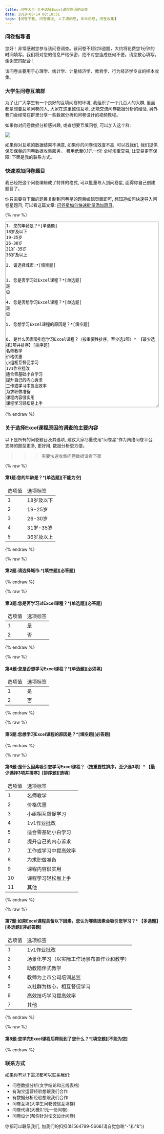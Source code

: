 ```yaml
---
title: 问卷大全-关于选择Excel课程原因的调查
date: 2019-08-14 08:18:31
tags: [问卷下载, 问卷模板, 人工填问卷, 毕业问卷, 问卷收集]
---
```


### 问卷指导语

您好！非常感谢您参与该问卷调查。该问卷不超过8道题，大约将花费您1分钟的时间填写。我们将对您的信息严格保密，绝不对您造成任何不便，请您放心填写。谢谢您的配合！

该问卷主要用于心理学、统计学、计量经济学、教育学、行为经济学专业的样本收集。

<!-- more -->


### 大学生问卷互填群

为了让广大学生有一个良好的互填问卷的环境, 我组织了一个几百人的大群, 里面都是想要互填问卷的人, 大家在这里诚信互填, 
还能交流问卷数据分析的经验, 另外我们会经常在群里分享一些数据分析和问卷设计的视频教程。

如果你对问卷数据分析感兴趣, 或者想要互填问卷, 可以加入这个群:

<img src="/images/问卷互填群二维码.png">

如果你对互填的数据结果不满意, 如果你的问卷信效度不高, 可以找我们, 我们提供保质保量的问卷数据收集服务。 
费用低至0.1元一份! 全程淘宝交易, 让交易更有保障! 下面是我的联系方式。



### 快速添加问卷题目

我已经把这个问卷编辑成了特殊的格式, 可以批量导入到问卷星, 面得你自己创建题目了。

你只需要将下面的题目复制到问卷星的题目编辑页面即可, 想知道如何快速导入问卷星题目, 可以看这篇文章: [问卷星如何快速批量添加题目](https://mlln.cn/2019/06/01/%E9%97%AE%E5%8D%B7%E6%98%9F%E5%A6%82%E4%BD%95%E5%BF%AB%E9%80%9F%E6%B7%BB%E5%8A%A0%E6%89%B9%E9%87%8F%E9%A2%98%E7%9B%AE/index.html)。

{% raw %}
<textarea rows="40" style="width: 100%;">1. 您的年龄是？*[单选题]
18岁及以下
19-25岁
26-30岁
31岁-35岁
36岁及以上

2. 请选择城市:*[填空题]


3. 您是否学习过Excel课程？*[单选题]
是
否

4. 您是否想学习Excel课程？*[单选题]
是
否

5. 您想学习Excel课程的原因是？*[填空题]


6. 是什么因素吸引您学习Excel课程？（按重要性排序，至少选3项）* 【最少选择3项并排序】[排序题]
名师教学
价格优惠
小组相互督促学习
1v1作业批改
适合零基础小白学习
提升自己的内心诉求
工作或学习中提高效率
为求职做准备
课程内容很实用
课程学习轻松易上手
其他

7. 如果Excel课程具备以下因素，您认为哪些因素会吸引您学习？* 【多选题】[多选题]
1v1作业批改
场景化学习（以实际工作场景布置作业和教学）
助教陪伴式教学
教师为上市公司培训总监
以社群为核心，相互督促学习
高效技巧学习提高效率
其他

8. 您学完Excel课程后帮助到了您什么？*[填空题]
</textarea>
{% endraw %}

### 关于选择Excel课程原因的调查的主要内容

以下是所有的问卷题目及其选项, 建议大家尽量使用"问卷星"作为网络问卷平台, 支持的题型更多, 更好用, 数据分析更方便。

>>> 需要快速收集问卷数据请看下面


{% raw %}
<div class="qitem">
<h4>第1题:您的年龄是？*[单选题][不能为空]</h4>

<table class="table">
<thead>
<tr><td>选项值</td><td>选项标签</td></tr>
</thead>
<tbody>
<tr><td>1</td><td>18岁及以下</td></tr>
<tr><td>2</td><td>19-25岁</td></tr>
<tr><td>3</td><td>26-30岁</td></tr>
<tr><td>4</td><td>31岁-35岁</td></tr>
<tr><td>5</td><td>36岁及以上</td></tr>
</tbody>
</table>

</div>
{% endraw %}


{% raw %}
<div class="qitem">
<h4>第2题:请选择城市:*[填空题][必答题]</h4>

</div>
{% endraw %}


{% raw %}
<div class="qitem">
<h4>第3题:您是否学习过Excel课程？*[单选题][必答题]</h4>

<table class="table">
<thead>
<tr><td>选项值</td><td>选项标签</td></tr>
</thead>
<tbody>
<tr><td>1</td><td>是</td></tr>
<tr><td>2</td><td>否</td></tr>
</tbody>
</table>

</div>
{% endraw %}


{% raw %}
<div class="qitem">
<h4>第4题:您是否想学习Excel课程？*[单选题][必须填]</h4>

<table class="table">
<thead>
<tr><td>选项值</td><td>选项标签</td></tr>
</thead>
<tbody>
<tr><td>1</td><td>是</td></tr>
<tr><td>2</td><td>否</td></tr>
</tbody>
</table>

</div>
{% endraw %}


{% raw %}
<div class="qitem">
<h4>第5题:您想学习Excel课程的原因是？*[填空题][必答题]</h4>

</div>
{% endraw %}


{% raw %}
<div class="qitem">
<h4>第6题:是什么因素吸引您学习Excel课程？（按重要性排序，至少选3项）* 【最少选择3项并排序】[排序题][选填]</h4>

<table class="table">
<thead>
<tr><td>选项值</td><td>选项标签</td></tr>
</thead>
<tbody>
<tr><td>1</td><td>名师教学</td></tr>
<tr><td>2</td><td>价格优惠</td></tr>
<tr><td>3</td><td>小组相互督促学习</td></tr>
<tr><td>4</td><td>1v1作业批改</td></tr>
<tr><td>5</td><td>适合零基础小白学习</td></tr>
<tr><td>6</td><td>提升自己的内心诉求</td></tr>
<tr><td>7</td><td>工作或学习中提高效率</td></tr>
<tr><td>8</td><td>为求职做准备</td></tr>
<tr><td>9</td><td>课程内容很实用</td></tr>
<tr><td>10</td><td>课程学习轻松易上手</td></tr>
<tr><td>11</td><td>其他</td></tr>
</tbody>
</table>

</div>
{% endraw %}


{% raw %}
<div class="qitem">
<h4>第7题:如果Excel课程具备以下因素，您认为哪些因素会吸引您学习？* 【多选题】[多选题][非必答题]</h4>

<table class="table">
<thead>
<tr><td>选项值</td><td>选项标签</td></tr>
</thead>
<tbody>
<tr><td>1</td><td>1v1作业批改</td></tr>
<tr><td>2</td><td>场景化学习（以实际工作场景布置作业和教学）</td></tr>
<tr><td>3</td><td>助教陪伴式教学</td></tr>
<tr><td>4</td><td>教师为上市公司培训总监</td></tr>
<tr><td>5</td><td>以社群为核心，相互督促学习</td></tr>
<tr><td>6</td><td>高效技巧学习提高效率</td></tr>
<tr><td>7</td><td>其他</td></tr>
</tbody>
</table>

</div>
{% endraw %}


{% raw %}
<div class="qitem">
<h4>第8题:您学完Excel课程后帮助到了您什么？*[填空题][不能为空]</h4>

</div>
{% endraw %}



<!-- ---
title: 心理教育医学的问卷免费下载
date: 2019-05-23 08:59:15
tags: [问卷星, 问卷网, 问卷下载, 问卷互填, 问卷设计, 问卷模板, 毕业问卷, 问卷数据分析, 问卷代填, ]
--- -->

### 联系方式
 
如果你有以下需求都可以联系我们:

- 问卷数据分析(文字结论和三线表格)
- 有淘宝运营经验想跟我们合作
- 有数据分析经验想跟我们合作
- 问卷互填(大学生问卷诚信互填群)
- 问卷代填(大概0.1元一份问卷)
- 问卷设计(帮你针对论文设计问卷)

你都可以联系我们, 加我们的扣扣(&1564799-566&(请自觉忽略"-"和"&"))

